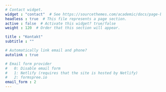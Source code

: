 ```yaml
---
# Contact widget.
widget : "contact"  # See https://sourcethemes.com/academic/docs/page-builder/
headless : true  # This file represents a page section.
active : false  # Activate this widget? true/false
weight : 120  # Order that this section will appear.

title : "Kontakt"
subtitle : ""

# Automatically link email and phone?
autolink : true

# Email form provider
#   0: Disable email form
#   1: Netlify (requires that the site is hosted by Netlify)
#   2: formspree.io
email_form : 2
---
```


